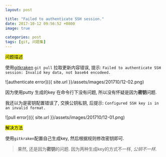 ```yaml
---
layout: post

title: "Failed to authenticate SSH session."
date: 2017-10-12 09:56:52 +0800
image: true

categories: post
tags: [git, 问题集]
---
```


<mark>问题描述</mark>

使用[gitkraken](https://www.gitkraken.com/) `git pull` 拉取更新内容错误, 提示: `Failed to authenticate SSH session: Invalid key data, not base64 encodeed.`

![authenticate error]({{ site.url }}/assets/images/201710/12-02.png)

因为使用putty 生成的key 在命令行下没有问题, 所以没有怀疑是因为**密钥**问题.

我还以为是密钥配置错误了, 交换公钥私钥, 后提示: `Configured SSH key is in an invalid format.`

![pull error]({{ site.url }}/assets/images/201710/12-01.png)

<mark>解决方法</mark>

使用`gitkraken`配置自己生成key, 然后根据规则修改密钥即可.

>果然, 还是因为**密钥**的问题. 因为两种生成key的方式不一样, _公钥不一样_.
